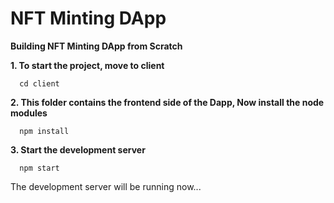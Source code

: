  # NFT Minting DApp


**Building NFT Minting DApp from Scratch**



**1. To start the project, move to client** 

      cd client
 
 
 **2. This folder contains the frontend side of the Dapp, Now install the node modules** 
 
      npm install
 
 
 **3. Start the development server** 
 
      npm start
 
 
 The development server will be running now...


